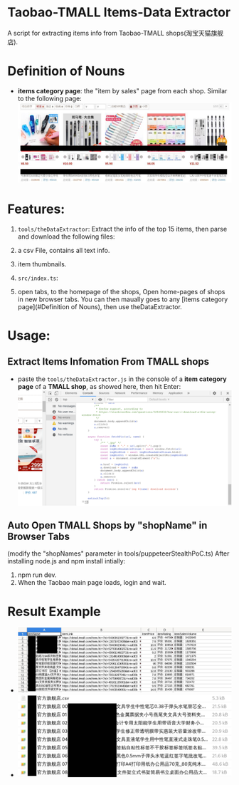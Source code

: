 # Taobao-TMALL Items-Data Extractor
A script for extracting items info from Taobao-TMALL shops(淘宝天猫旗舰店). 

# Definition of Nouns
+ **items category page**: the "item by sales" page from each shop. Similar to the following page:
  ![item category page](./img/example_item_by_sales_page.jpg)

# Features:
1. `tools/theDataExtractor`: Extract the info of the top 15 items, then parse and download the following files:
  1. a csv File, contains all text info.
  2. item thumbnails.

2. `src/index.ts`:
  1. open tabs, to the homepage of the shops, 
Open home-pages of shops in new browser tabs. You can then maually goes to any [items category page](#Definition of Nouns), then use theDataExtractor.


# Usage:
## Extract Items Infomation From TMALL shops
   + paste the `tools/theDataExtractor.js` in the console of a **item category page** of a **TMALL shop**, as showed here, then hit Enter:
   ![basic usage](./img/example_usage.png)

## Auto Open TMALL Shops by "shopName" in Browser Tabs
(modify the "shopNames" parameter in tools/puppeteerStealthPoC.ts)
After installing node.js and npm install intially:
1. npm run dev.
2. When the Taobao main page loads, login and wait.

# Result Example
  + ![item data in csv](./img/example_csv.jpg)
  + ![item data and thumbnails](./img/example_dowloaded_data.jpg)

